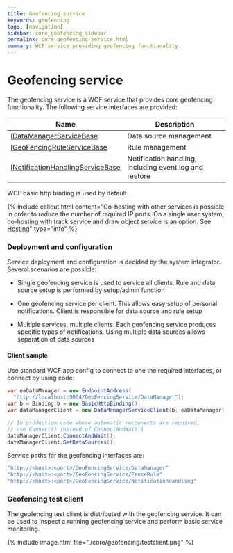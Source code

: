 ```yaml
---
title: Geofencing service
keywords: geofencing
tags: [navigation]
sidebar: core_geofencing_sidebar
permalink: core_geofencing_service.html
summary: WCF service providing geofencing functionality.
---
```


# Geofencing service

The geofencing service is a WCF service that provides core geofencing functionality. The following service interfaces are provided:

 | Name                                                                                               | Description                                            | 
 | ----                                                                                               | -----------                                            | 
 | [IDataManagerServiceBase](http://support.teleplanglobe.com/MariaGDKDoc/html/32457EC9.htm)          | Data source management                                 | 
 | [IGeoFencingRuleServiceBase](http://support.teleplanglobe.com/MariaGDKDoc/html/36DA80D0.htm)       | Rule management                                        | 
 | [INotificationHandlingServiceBase](http://support.teleplanglobe.com/MariaGDKDoc/html/754E0C07.htm) | Notification handling, including event log and restore | 


WCF basic http binding is used by default. 

{% include callout.html content="Co-hosting with other services is possible in order to reduce the number of required IP ports. On a single user system, co-hosting with track service and draw object service is an option. See [Hosting](http://blogs.msdn.com/b/dkaufman/archive/2008/06/13/hosting-multiple-service-implementation-on-the-same-port-with-wcf.aspx)" type="info" %}


### Deployment and configuration

Service deployment and configuration is decided by the system integrator. Several scenarios are possible:

*  Single geofencing service is used to service all clients. Rule and data source setup is performed by setup/admin function

*  One geofencing service per client. This allows easy setup of personal notifications. Client is responsible for data source and rule setup

*  Multiple services, multiple clients. Each geofencing service produces specific types of notifications. Using multiple data sources allows separation of data sources

#### Client sample

Use standard WCF app config to connect to one the required interfaces, or connect by using code:

```csharp
var eaDataManager = new EndpointAddress(
  "http://localhost:9004/GeoFencingService/DataManager");
var b = Binding b = new BasicHttpBinding();
var dataManagerClient = new DataManagerServiceClient(b, eaDataManager);

// In production code where automatic reconnects are required,
// use Connect() instead of ConnectAndWait()
dataManagerClient.ConnectAndWait();
dataManagerClient.GetDataSources();
```
Service paths for the geofencing interfaces are:

```csharp
"http://<host>:<port>/GeoFencingService/DataManager"
"http://<host>:<port>/GeoFencingService/FenceRule"
"http://<host>:<port>/GeoFencingService/NotificationHandling"
```
    
### Geofencing test client

The geofencing test client is distributed with the geofencing service. It can be used to inspect a running geofencing service and perform basic service monitoring.

{% include image.html file="./core/geofencing/testclient.png" %}
 
